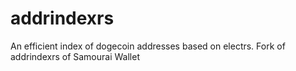 # addrindexrs
An efficient index of dogecoin addresses based on electrs. Fork of addrindexrs of Samourai Wallet
